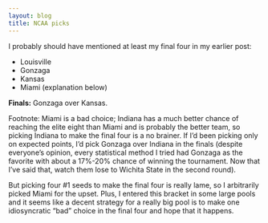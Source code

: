 ```yaml
---
layout: blog
title: NCAA picks
---
```


I probably should have mentioned at least my final four in my earlier
post:
* Louisville
* Gonzaga
* Kansas
* Miami (explanation below)

**Finals:** Gonzaga over Kansas.

Footnote: Miami is a bad choice; Indiana has a much better chance of
reaching the elite eight than Miami and is probably the better team,
so picking Indiana to make the final four is a no brainer. If I’d been
picking only on expected points, I’d pick Gonzaga over Indiana in the
finals (despite everyone’s opinion, every statistical method I tried
had Gonzaga as the favorite with about a 17%-20% chance of winning the
tournament.  Now that I’ve said that, watch them lose to Wichita State
in the second round).

But picking four #1 seeds to make the final four is really lame, so I
arbitrarily picked Miami for the upset. Plus, I entered this bracket
in some large pools and it seems like a decent strategy for a really
big pool is to make one idiosyncratic “bad” choice in the final four
and hope that it happens.